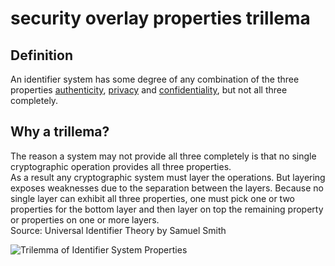# security overlay properties trillema
## Definition
An identifier system has some degree of any combination of the three properties [authenticity](authenticity), [privacy](privacy) and [confidentiality](confidentiality), but not all three completely.

## Why a trillema?
The reason a system may not provide all three completely is that no single cryptographic operation provides all three properties.  
As a result any cryptographic system must layer the operations. But layering exposes weaknesses due to the separation between the layers. Because no single layer can exhibit all three properties, one must pick one or two properties for the bottom layer and then layer on top the remaining property or properties on one or more layers.  
Source: Universal Identifier Theory by Samuel Smith

![Trilemma of Identifier System Properties](https://github.com/WebOfTrust/WOT-terms/blob/df57ca77aafca255f4c4ddefb099151009d85556/static/img/Trilemma-of-Identifier-System-Properties.png?raw=true)